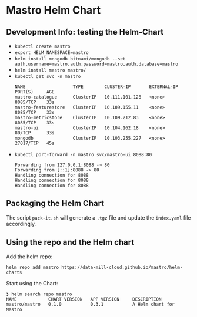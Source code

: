 # Mastro Helm Chart

## Development Info: testing the Helm-Chart

* `kubectl create mastro`
* `export HELM_NAMESPACE=mastro`
* `helm install mongodb bitnami/mongodb --set auth.username=mastro,auth.password=mastro,auth.database=mastro`
* `helm install mastro mastro/`
* `kubectl get svc -n mastro`  
  ```
  NAME                  TYPE        CLUSTER-IP       EXTERNAL-IP   PORT(S)     AGE  
  mastro-catalogue      ClusterIP   10.111.101.128   <none>        8085/TCP    33s  
  mastro-featurestore   ClusterIP   10.109.155.11    <none>        8085/TCP    33s  
  mastro-metricstore    ClusterIP   10.109.212.83    <none>        8085/TCP    33s  
  mastro-ui             ClusterIP   10.104.162.18    <none>        80/TCP      33s  
  mongodb               ClusterIP   10.103.255.227   <none>        27017/TCP   45s  
  ```
* `kubectl port-forward -n mastro svc/mastro-ui 8088:80`  
  ```
  Forwarding from 127.0.0.1:8088 -> 80
  Forwarding from [::1]:8088 -> 80
  Handling connection for 8088
  Handling connection for 8088
  Handling connection for 8088
  ```

## Packaging the Helm Chart

The script `pack-it.sh` will generate a `.tgz` file and update the `index.yaml` file accordingly.

## Using the repo and the Helm chart

Add the helm repo:
```
helm repo add mastro https://data-mill-cloud.github.io/mastro/helm-charts
```

Start using the Chart:
```
❯ helm search repo mastro
NAME            CHART VERSION   APP VERSION     DESCRIPTION            
mastro/mastro   0.1.0           0.3.1           A Helm chart for Mastro
```